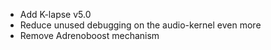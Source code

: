 - Add K-lapse v5.0
- Reduce unused debugging on the audio-kernel even more
- Remove Adrenoboost mechanism
